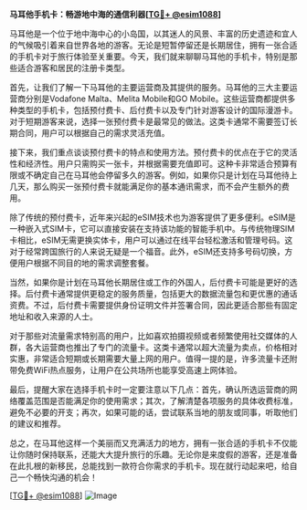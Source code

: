 **马耳他手机卡：畅游地中海的通信利器[[TG💪+ @esim1088](https://t.me/s/esim1088)]**

马耳他是一个位于地中海中心的小岛国，以其迷人的风景、丰富的历史遗迹和宜人的气候吸引着来自世界各地的游客。无论是短暂停留还是长期居住，拥有一张合适的手机卡对于旅行体验至关重要。今天，我们就来聊聊马耳他的手机卡，特别是那些适合游客和居民的注册卡类型。

首先，让我们了解一下马耳他的主要运营商及其提供的服务。马耳他的三大主要运营商分别是Vodafone Malta、Melita Mobile和GO Mobile。这些运营商都提供多种类型的手机卡，包括预付费卡、后付费卡以及专门针对游客设计的国际漫游卡。对于短期游客来说，选择一张预付费卡是最常见的做法。这类卡通常不需要签订长期合同，用户可以根据自己的需求灵活充值。

接下来，我们重点谈谈预付费卡的特点和使用方法。预付费卡的优点在于它的灵活性和经济性。用户只需购买一张卡，并根据需要充值即可。这种卡非常适合预算有限或不确定自己在马耳他会停留多久的游客。例如，如果你只是计划在马耳他待上几天，那么购买一张预付费卡就能满足你的基本通讯需求，而不会产生额外的费用。

除了传统的预付费卡，近年来兴起的eSIM技术也为游客提供了更多便利。eSIM是一种嵌入式SIM卡，它可以直接安装在支持该功能的智能手机中。与传统物理SIM卡相比，eSIM无需更换实体卡，用户可以通过在线平台轻松激活和管理号码。这对于经常跨国旅行的人来说无疑是一个福音。此外，eSIM还支持多号码切换，方便用户根据不同目的地的需求调整套餐。

当然，如果你是计划在马耳他长期居住或工作的外国人，后付费卡可能是更好的选择。后付费卡通常提供更稳定的服务质量，包括更大的数据流量包和更优惠的通话资费。不过，后付费卡需要提供身份证明文件并签署合同，因此更适合那些有固定地址和收入来源的人士。

对于那些对流量需求特别高的用户，比如喜欢拍摄视频或者频繁使用社交媒体的人群，各大运营商也推出了专门的流量卡。这类卡通常以超大流量为卖点，价格相对实惠，非常适合短期或长期需要大量上网的用户。值得一提的是，许多流量卡还附带免费WiFi热点服务，让用户在公共场所也能享受高速上网体验。

最后，提醒大家在选择手机卡时一定要注意以下几点：首先，确认所选运营商的网络覆盖范围是否能满足你的使用需求；其次，了解清楚各项服务的具体收费标准，避免不必要的开支；再次，如果可能的话，尝试联系当地的朋友或同事，听取他们的建议和推荐。

总之，在马耳他这样一个美丽而又充满活力的地方，拥有一张合适的手机卡不仅能让你随时保持联系，还能大大提升旅行的乐趣。无论你是来度假的游客，还是准备在此扎根的新移民，总能找到一款符合你需求的手机卡。现在就行动起来吧，给自己一个畅快沟通的机会！

[[TG💪+ @esim1088](https://t.me/s/esim1088)] 
![Image](https://i.postimg.cc/4NQfJmqS/Snipaste-2025-05-13-00-14-12.png)